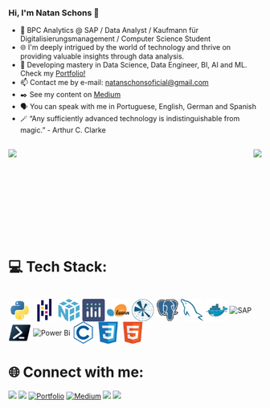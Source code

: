 ### Hi, I'm Natan Schons 👋


- 🔭 BPC Analytics @ SAP / Data Analyst / Kaufmann für Digitalisierungsmanagement / Computer Science Student
- 🌐 I'm deeply intrigued by the world of technology and thrive on providing valuable insights through data analysis.
- 📖 Developing mastery in Data Science, Data Engineer, BI, AI and ML. Check my [Portfolio!](https://www.datascienceportfol.io/natanschons)
- 📫 Contact me by e-mail: natanschonsoficial@gmail.com
- ✒️ See my content on [Medium](https://medium.com/@natanschons)
- 🗣️ You can speak with me in Portuguese, English, German and Spanish
- 🪄 “Any sufficiently advanced technology is indistinguishable from magic.” - Arthur C. Clarke

##
<div style="display: flex; justify-content: space-between;">
  <img height="175em" src="https://github-readme-streak-stats.herokuapp.com/?user=schonsnatan&theme=dracula&hide_border=false"/>
  <img height="175em" src="https://github-readme-stats.vercel.app/api/top-langs/?username=schonsnatan&layout=compact&langs_count=7&theme=dracula"/>
</div>


# 💻 Tech Stack:

<div style="display: inline_block"><br>
  <img align="center" alt="Python" height="45" src="https://github.com/devicons/devicon/blob/master/icons/python/python-original.svg">
  <img align="center" alt="Pandas" height="45" src="https://github.com/devicons/devicon/blob/master/icons/pandas/pandas-original.svg">
  <img align="center" alt="NumPy" height="45" src="https://github.com/devicons/devicon/blob/master/icons/numpy/numpy-plain.svg">
  <img align="center" alt="Plotly" height="45" src="https://github.com/devicons/devicon/blob/master/icons/plotly/plotly-original.svg">
  <img align="center" alt="scikit-learn" height="45" src="https://github.com/devicons/devicon/blob/master/icons/scikitlearn/scikitlearn-original.svg">
  <img align="center" alt="Matplotlib" height="45" src="https://github.com/devicons/devicon/blob/master/icons/matplotlib/matplotlib-plain.svg">
  <img align="center" alt="PostgreSQL" height="45" src="https://github.com/devicons/devicon/blob/master/icons/postgresql/postgresql-original.svg">
  <img align="center" alt="MySQL" height="45" src="https://github.com/devicons/devicon/blob/master/icons/mysql/mysql-original.svg">
  <img align="center" alt="Docker" height="45" src="https://github.com/devicons/devicon/blob/master/icons/docker/docker-original.svg">
  <img align="center" alt="SAP" height="45" src="https://img.icons8.com/?size=100&id=38192&format=png&color=000000">
  <img align="center" alt="PowerShell" height="45" src="https://github.com/devicons/devicon/blob/master/icons/powershell/powershell-original.svg">
  <img align="center" alt="Power Bi" height="45" src="https://img.icons8.com/?size=100&id=Ny0t2MYrJ70p&format=png&color=000000">
  <img align="center" alt="C" height="45" src="https://github.com/devicons/devicon/blob/master/icons/c/c-line.svg">
  <img align="center" alt="CSS3" height="45" src="https://github.com/devicons/devicon/blob/master/icons/css3/css3-original.svg">
  <img align="center" alt="HTML5" height="45" src="https://github.com/devicons/devicon/blob/master/icons/html5/html5-original.svg">
</div>


##

# 🌐 Connect with me:
 
<div> 
  <a href = "mailto:natanschonsoficial@gmail.com"><img src="https://img.shields.io/badge/Gmail-D14836?style=for-the-badge&logo=gmail&logoColor=white" target="_blank"></a>
  <a href="https://www.linkedin.com/in/natanschons/" target="_blank"><img src="https://img.shields.io/badge/-LinkedIn-%230077B5?style=for-the-badge&logo=linkedin&logoColor=white" target="_blank"></a>
  <a href="https://www.datascienceportfol.io/natanschons" target="_blank"><img src="https://img.shields.io/badge/Portfolio-FF5722?style=for-the-badge&logo=todoist&logoColor=white" alt="Portfolio"></a>
  <a href="https://medium.com/@schonsnatan" target="_blank"><img src="https://img.shields.io/badge/Medium-12100E?style=for-the-badge&logo=medium&logoColor=white" alt="Medium"></a>
  <a href="https://www.hackerrank.com/schonsnatan?hr_r=1" target="_blank"><img src="https://img.shields.io/badge/-Hackerrank-2EC866?style=for-the-badge&logo=HackerRank&logoColor=white" target="_blank"></a>
  <a href="https://leetcode.com/natanschons/" target="_blank"><img src="https://img.shields.io/badge/LeetCode-000000?style=for-the-badge&logo=LeetCode&logoColor=#d16c06" target="_blank"></a>
</div>
